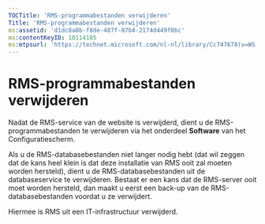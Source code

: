 ```yaml
---
TOCTitle: 'RMS-programmabestanden verwijderen'
Title: 'RMS-programmabestanden verwijderen'
ms:assetid: 'd1dc8a8b-f8de-487f-87b4-2174d449f0bc'
ms:contentKeyID: 18114185
ms:mtpsurl: 'https://technet.microsoft.com/nl-nl/library/Cc747678(v=WS.10)'
---
```


RMS-programmabestanden verwijderen
==================================

Nadat de RMS-service van de website is verwijderd, dient u de RMS-programmabestanden te verwijderen via het onderdeel **Software** van het Configuratiescherm.

Als u de RMS-databasebestanden niet langer nodig hebt (dat wil zeggen dat de kans heel klein is dat deze installatie van RMS ooit zal moeten worden hersteld), dient u de RMS-databasebestanden uit de databaseservice te verwijderen. Bestaat er een kans dat de RMS-server ooit moet worden hersteld, dan maakt u eerst een back-up van de RMS-databasebestanden voordat u ze verwijdert.

Hiermee is RMS uit een IT-infrastructuur verwijderd.
